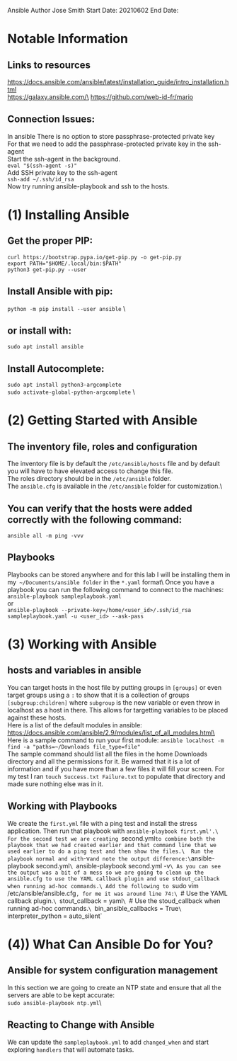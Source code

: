 Ansible
Author Jose Smith
Start Date: 20210602
End Date: 

# Notable Information
## Links to resources
https://docs.ansible.com/ansible/latest/installation_guide/intro_installation.html \
https://galaxy.ansible.com/\
https://github.com/web-id-fr/mario
## Connection Issues:
In ansible There is no option to store passphrase-protected private key\
For that we need to add the passphrase-protected private key in the ssh-agent\
Start the ssh-agent in the background.\
`eval "$(ssh-agent -s)"`\
Add SSH private key to the ssh-agent\
`ssh-add ~/.ssh/id_rsa`\
Now try running ansible-playbook and ssh to the hosts.

# (1) Installing Ansible
## Get the proper PIP: 
`curl https://bootstrap.pypa.io/get-pip.py -o get-pip.py` \
`export PATH="$HOME/.local/bin:$PATH"` \
`python3 get-pip.py --user`

## Install Ansible with pip: 
`python -m pip install --user ansible` \
## or install with: 
`sudo apt install ansible`

## Install Autocomplete: 
`sudo apt install python3-argcomplete` \
`sudo activate-global-python-argcomplete` \

# (2) Getting Started with Ansible
## The inventory file, roles and configuration 
The inventory file is by default the `/etc/ansible/hosts` file and by default you will have to have elevated access to change this file. \
The roles directory should be in the `/etc/ansible` folder. \
The `ansible.cfg` is available in the `/etc/ansible` folder for customization.\
## You can verify that the hosts were added correctly with the following command:
`ansible all -m ping -vvv`

## Playbooks
Playbooks can be stored anywhere and for this lab I will be installing them in my` ~/Documents/ansible folder` in the `*.yaml` format\ 
Once you have a playbook you can run the following command to connect to the machines:\
`ansible-playbook sampleplaybook.yaml` \
or\
`ansible-playbook --private-key=/home/<user_id>/.ssh/id_rsa sampleplaybook.yaml -u <user_id> --ask-pass`

# (3) Working with Ansible
## hosts and variables in ansible
You can target hosts in the host file by putting groups in `[groups]` or even target groups using a `:` to show that it is a collection of groups `[subgroup:children]` where `subgroup` is the new variable or even throw in localhost as a host in there. This allows for targetting variables to be placed against these hosts. \
Here is a list of the default modules in ansible:\
https://docs.ansible.com/ansible/2.9/modules/list_of_all_modules.html\
Here is a sample command to run your first module:
`ansible localhost -m find -a "paths=~/Downloads file_type=file"`\
The sample command should list all the files in the home Downloads directory and all the permissions for it. Be warned that it is a lot of information and if you have more than a few files it will fill your screen. For my test I ran `touch Success.txt Failure.txt` to populate that directory and made sure nothing else was in it.
## Working with Playbooks
We create the `first.yml` file with a ping test and install the stress application. Then run that playbook with `ansible-playbook first.yml'.\
For the second test we are creating `second.yml` to combine both the playbook that we had created earlier and that command line that we used earlier to do a ping test and then show the files.\ 
Run the playbook normal and with `-v` and note the output difference:\
`ansible-playbook second.yml`\
`ansible-playbook second.yml -v`\
As you can see the output was a bit of a mess so we are going to clean up the ansible.cfg to use the YAML callback plugin and use stdout_callback when running ad-hoc commands.\
Add the following to `sudo vim /etc/ansible/ansible.cfg`, for me it was around line 74:\
`# Use the YAML callback plugin.`\
`stout_callback = yaml`\
`# Use the stoud_callback when running ad-hoc commands.`\
`bin_ansible_callbacks = True`\
`interpreter_python = auto_silent`

# (4)) What Can Ansible Do for You?
## Ansible for system configuration management
In this section we are going to create an NTP state and ensure that all the servers are able to be kept accurate:\
`sudo ansible-playbook ntp.yml`\
## Reacting to Change with Ansible
We can update the `sampleplaybook.yml` to add `changed_when` and start exploring `handlers` that will automate tasks.
